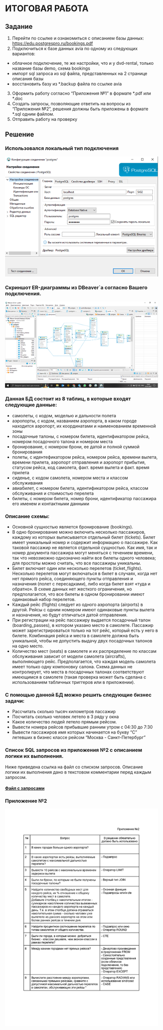 # ИТОГОВАЯ РАБОТА

## Задание

1) Перейти по ссылке и ознакомиться с описанием базы данных: https://edu.postgrespro.ru/bookings.pdf
2) Подключиться к базе данных avia по одному из следующих вариантов:
- облачное подключение, те же настройки, что и у dvd-rental, только название базы demo, схема bookings
- импорт sql запроса из sql файла, представленных на 2 странице описания базы
- восстановить базу из *.backup файла по ссылке avia
3) Оформить работу согласно “Приложения №1” в формате *.pdf или *.doc
4) Создать запросы, позволяющие ответить на вопросы из “Приложения №2”, решения должны быть приложены в формате *.sql одним файлом.
5) Отправить работу на проверку

## Решение
### Использовался локальный тип подключения 

![Скриншот подключения к БД](Local.png)

### Скриншот ER-диаграммы из DBeaver`a согласно Вашего подключения.

![Diagram](ER-diagram.png)


### Данная БД состоит из 8 таблиц, в которые входят следующие данные:
- самолеты, с кодом, моделью и дальности полета
- аэропорты, с кодом, названием аэропорта, в каком городе находится аэропорт, их координатами и наименованием временной зоны
- посадочные талоны, с номером билета, идентификатором рейса, номером посадочного талона и номером места
- бронирование, с номером брони, ее датой и полной суммой бронирования
- полеты, с идентефикатором рейса, номером рейса, времени вылета, времени прилета, аэропорт отправления и аэропорт прибытия, статусом рейса, код самолета, факт. время вылета и факт. время прилета
- сиденье, с кодом самолета, номером места и классом обслуживания
- авиабилет, с номером билета, идентификатором рейса, классом обслуживания и стоимостью перелета
- билеты, с номером билета, номер брони, идентификатор пассажира его именем и контактными данными

### Описание схемы:
- Основной сущностью является бронирование (bookings). 
- В одно бронирование можно включить несколько пассажиров, каждому из которых выписывается отдельный билет (tickets). Билет имеет уникальный номер и содержит информацию о пассажире. Как таковой пассажир не является отдельной сущностью. Как имя, так и номер документа пассажира могут меняться с течением времени, так что невозможно однозначно найти все билеты одного человека; для простоты можно считать, что все пассажиры уникальны. 
- Билет включает один или несколько перелетов (ticket_flights). Несколько перелетов могут включаться в билет в случаях, когда нет нет прямого рейса, соединяющего пункты отправления и назначения (полет с пересадками), либо когда билет взят «туда и обратно». В схеме данных нет жесткого ограничения, но предполагается, что все билеты в одном бронировании имеют одинаковый набор перелетов. 
- Каждый рейс (flights) следует из одного аэропорта (airports) в другой. Рейсы с одним номером имеют одинаковые пункты вылета и назначения, но будут отличаться датой отправления. 
- При регистрации на рейс пассажиру выдается посадочный талон (boarding_passes), в котором указано место в самолете. Пассажир может зарегистрироваться только на тот рейс, который есть у него в билете. Комбинация рейса и места в самолете должна быть уникальной, чтобы не допустить выдачу двух посадочных талонов на одно место.
- Количество мест (seats) в самолете и их распределение по классам обслуживания зависит от модели самолета (aircrafts), выполняющего рейс. Предполагается, что каждая модель самолета имеет только одну компоновку салона. Схема данных не контролирует, что места в посадочных талонах соответствуют имеющимся в самолете (такая проверка может быть сделана с использованием табличных триггеров или в приложении).

### С помощью данной БД можно решить следующие бизнес задачи:
- Рассчитать сколько тысяч километров пассажир
- Посчитать сколько человек летело в 3 ряду у окна
- Какое количество людей летело прямым рейсом. 
- Вывести номера рейсов прибывшие ранним утром с 04:30 до 7:30
- Вывести пассажиров имя которых начинается на букву “С” летевших в бизнес классе рейсом “Москва - Санкт-Петербург”

### Список SQL запросов из приложения №2 с описанием логики их выполнения.
Ниже приведена ссылка на файл со списком запросов. Описание логики их выполнения дано в текстовом комментарии перед каждым запросом.
#### [Файл с запросами](Script-7.sql)

### Приложение №2 

![Приложение](Prilozhenie.jpg)
